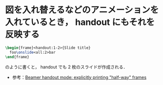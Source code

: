 # 図を入れ替えるなどのアニメーションを入れているとき， handout にもそれを反映する

```latex
\begin{frame}<handout:1-2>{Slide title}
  foo\onslide<all:2>bar
\end{frame}
```

のように書くと， handout でも 2 枚のスライドが作成される．

- 参考：[Beamer handout mode: explicitly printing "half-way" frames](https://tex.stackexchange.com/a/184136)
